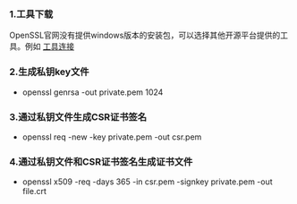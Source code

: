 ### 1.工具下载

OpenSSL官网没有提供windows版本的安装包，可以选择其他开源平台提供的工具。例如 
[工具连接](http://slproweb.com/products/Win32OpenSSL.html)

### 2.生成私钥key文件
- openssl genrsa -out private.pem 1024

### 3.通过私钥文件生成CSR证书签名
- openssl req -new -key private.pem -out csr.pem

### 4.通过私钥文件和CSR证书签名生成证书文件
- openssl x509 -req -days 365 -in csr.pem -signkey private.pem -out file.crt